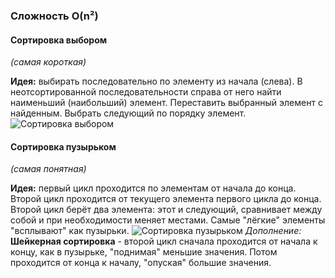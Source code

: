 ### Сложность O(n²)
#### Сортировка выбором
_(самая короткая)_

**Идея:** выбирать последовательно по элементу из начала (слева). В неотсортированной последовательности справа от него найти наименьший (наибольший) элемент. Переставить выбранный элемент с найденным. Выбрать следующий по порядку элемент.
![Сортировка выбором](http://algolist.manual.ru/sort/gif/4.gif)

#### Сортировка пузырьком
_(самая понятная)_

**Идея:** первый цикл проходится по элементам от начала до конца. Второй цикл проходится от текущего элемента первого цикла до конца. Второй цикл берёт два элемента: этот и следующий, сравнивает между собой и при необходимости меняет местами. Самые "лёгкие" элементы "всплывают" как пузырьки.
![Сортировка пузырьком](http://algolist.manual.ru/sort/gif/7.gif)
_Дополнение:_ **Шейкерная сортировка** - второй цикл сначала проходится от начала к концу, как в пузырьке, "поднимая" меньшие значения. Потом проходится от конца к началу, "опуская" большие значения.
